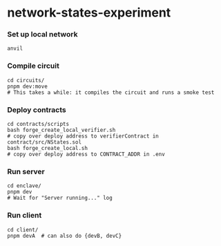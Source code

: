 # network-states-experiment

### Set up local network
``` 
anvil
```

### Compile circuit
```
cd circuits/
pnpm dev:move
# This takes a while: it compiles the circuit and runs a smoke test
```

### Deploy contracts
```
cd contracts/scripts
bash forge_create_local_verifier.sh
# copy over deploy address to verifierContract in contract/src/NStates.sol
bash forge_create_local.sh
# copy over deploy address to CONTRACT_ADDR in .env
```

### Run server
```
cd enclave/
pnpm dev
# Wait for "Server running..." log
```

### Run client
``` 
cd client/
pnpm devA  # can also do {devB, devC}
```

